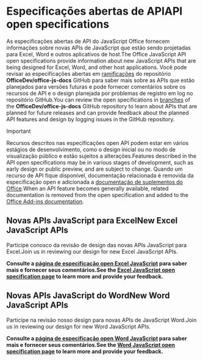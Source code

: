 # <a name="api-open-specifications"></a><span data-ttu-id="460ac-101">Especificações abertas de API</span><span class="sxs-lookup"><span data-stu-id="460ac-101">API open specifications</span></span>

<span data-ttu-id="460ac-102">As especificações abertas de API do JavaScript Office fornecem informações sobre novas APIs de JavaScript que estão sendo projetadas para Excel, Word e outros aplicativos de host.</span><span class="sxs-lookup"><span data-stu-id="460ac-102">The Office JavaScript API open specifications provide information about new JavaScript APIs that are being designed for Excel, Word, and other host applications.</span></span> <span data-ttu-id="460ac-103">Você pode revisar as especificações abertas em [ramificações](https://github.com/OfficeDev/office-js-docs/branches/all) do repositório **OfficeDev/office-js-docs** GitHub para saber mais sobre as APIs que estão planejados para versões futuras e pode fornecer comentários sobre os recursos de API e o design planejada por problemas de registro em log no repositório GitHub.</span><span class="sxs-lookup"><span data-stu-id="460ac-103">You can review the open specifications in [branches](https://github.com/OfficeDev/office-js-docs/branches/all) of the **OfficeDev/office-js-docs** GitHub repository to learn about APIs that are planned for future releases and can provide feedback about the planned API features and design by logging issues in the GitHub repository.</span></span>

> [!IMPORTANT]
> <span data-ttu-id="460ac-104">Recursos descritos nas especificações open API podem estar em vários estágios de desenvolvimento, como o design inicial ou no modo de visualização público e estão sujeitos a alterações.</span><span class="sxs-lookup"><span data-stu-id="460ac-104">Features described in the API open specifications may be in various stages of development, such as early design or public preview, and are subject to change.</span></span> <span data-ttu-id="460ac-105">Quando um recurso de API fique disponível, documentação relacionada é removida da especificação open e adicionada a [documentação de suplementos do Office](https://docs.microsoft.com/office/dev/add-ins/).</span><span class="sxs-lookup"><span data-stu-id="460ac-105">When an API feature becomes generally available, related documentation is removed from the open specification and added to the [Office Add-ins documentation](https://docs.microsoft.com/office/dev/add-ins/).</span></span> 

## <a name="new-excel-javascript-apis"></a><span data-ttu-id="460ac-106">Novas APIs JavaScript para Excel</span><span class="sxs-lookup"><span data-stu-id="460ac-106">New Excel JavaScript APIs</span></span>

<span data-ttu-id="460ac-107">Participe conosco da revisão de design das novas APIs JavaScript para Excel.</span><span class="sxs-lookup"><span data-stu-id="460ac-107">Join us in reviewing our design for new Excel JavaScript APIs.</span></span> 

<span data-ttu-id="460ac-108">**Consulte a [página de especificação open Excel JavaScript](https://github.com/OfficeDev/office-js-docs/tree/ExcelJs_OpenSpec) para saber mais e fornecer seus comentários.**</span><span class="sxs-lookup"><span data-stu-id="460ac-108">**See the [Excel JavaScript open specification page](https://github.com/OfficeDev/office-js-docs/tree/ExcelJs_OpenSpec) to learn more and provide your feedback.**</span></span>

## <a name="new-word-javascript-apis"></a><span data-ttu-id="460ac-109">Novas APIs JavaScript do Word</span><span class="sxs-lookup"><span data-stu-id="460ac-109">New Word JavaScript APIs</span></span>

<span data-ttu-id="460ac-110">Participe na revisão nosso design para novas APIs de JavaScript Word.</span><span class="sxs-lookup"><span data-stu-id="460ac-110">Join us in reviewing our design for new Word JavaScript APIs.</span></span> 

<span data-ttu-id="460ac-111">**Consulte a [página de especificação open Word JavaScript](https://github.com/OfficeDev/office-js-docs/tree/WordJs_OpenSpec) para saber mais e fornecer seus comentários.**</span><span class="sxs-lookup"><span data-stu-id="460ac-111">**See the [Word JavaScript open specification page](https://github.com/OfficeDev/office-js-docs/tree/WordJs_OpenSpec) to learn more and provide your feedback.**</span></span>